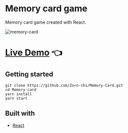 # Memory card game

Memory card game created with React.

![memory-card](https://user-images.githubusercontent.com/96382060/183221544-de8e652d-c8c8-4f75-85f8-942401dcf353.png)

# [Live Demo](https://zoro-chi.github.io/Memory-Card/) :point_left:

## Getting started

```
git clone https://github.com/Zoro-chi/Memory-Card.git
cd Memory-card
yarn install
yarn start
```

## Built with

- [React](https://reactjs.org/)
